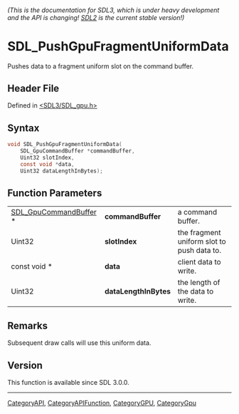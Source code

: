 ###### (This is the documentation for SDL3, which is under heavy development and the API is changing! [SDL2](https://wiki.libsdl.org/SDL2/) is the current stable version!)
# SDL_PushGpuFragmentUniformData

Pushes data to a fragment uniform slot on the command buffer.

## Header File

Defined in [<SDL3/SDL_gpu.h>](https://github.com/libsdl-org/SDL/blob/main/include/SDL3/SDL_gpu.h)

## Syntax

```c
void SDL_PushGpuFragmentUniformData(
    SDL_GpuCommandBuffer *commandBuffer,
    Uint32 slotIndex,
    const void *data,
    Uint32 dataLengthInBytes);
```

## Function Parameters

|                                                |                       |                                            |
| ---------------------------------------------- | --------------------- | ------------------------------------------ |
| [SDL_GpuCommandBuffer](SDL_GpuCommandBuffer) * | **commandBuffer**     | a command buffer.                          |
| Uint32                                         | **slotIndex**         | the fragment uniform slot to push data to. |
| const void *                                   | **data**              | client data to write.                      |
| Uint32                                         | **dataLengthInBytes** | the length of the data to write.           |

## Remarks

Subsequent draw calls will use this uniform data.

## Version

This function is available since SDL 3.0.0.

----
[CategoryAPI](CategoryAPI), [CategoryAPIFunction](CategoryAPIFunction), [CategoryGPU](CategoryGPU), [CategoryGpu](CategoryGpu)


